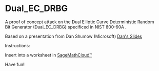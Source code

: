 Dual_EC_DRBG
============

A proof of concept attack on the Dual Elliptic Curve Deterministic Random Bit Generator (Dual_EC_DRBG) specificed in NIST 800-90A .

Based on a presentation from Dan Shumow (Microsoft) [Dan's Slides](http://rump2007.cr.yp.to/15-shumow.pdf "Dan's Slides")

Instructions:

Insert into a worksheet in [SageMathCloud&trade;](http://cloud.sagemath.org "SageMathCloud")

Have fun!